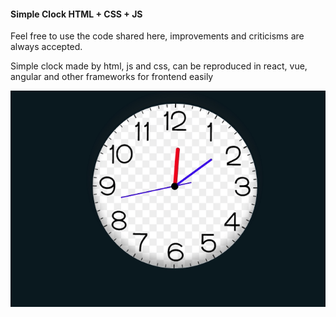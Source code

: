 #### Simple Clock HTML + CSS + JS

Feel free to use the code shared here, improvements and criticisms are always accepted.

Simple clock made by html, js and css, can be reproduced in react, vue, angular and other frameworks for frontend easily

<img src="simple_clock.gif"/>